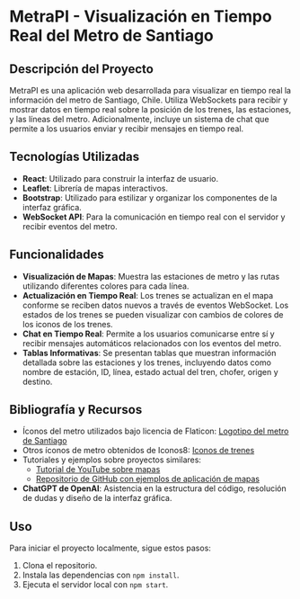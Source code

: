 # MetraPI - Visualización en Tiempo Real del Metro de Santiago

## Descripción del Proyecto
MetraPI es una aplicación web desarrollada para visualizar en tiempo real la información del metro de Santiago, Chile. Utiliza WebSockets para recibir y mostrar datos en tiempo real sobre la posición de los trenes, las estaciones, y las líneas del metro. Adicionalmente, incluye un sistema de chat que permite a los usuarios enviar y recibir mensajes en tiempo real.

## Tecnologías Utilizadas
- **React**: Utilizado para construir la interfaz de usuario.
- **Leaflet**: Librería de mapas interactivos.
- **Bootstrap**: Utilizado para estilizar y organizar los componentes de la interfaz gráfica.
- **WebSocket API**: Para la comunicación en tiempo real con el servidor y recibir eventos del metro.

## Funcionalidades
- **Visualización de Mapas**: Muestra las estaciones de metro y las rutas utilizando diferentes colores para cada línea.
- **Actualización en Tiempo Real**: Los trenes se actualizan en el mapa conforme se reciben datos nuevos a través de eventos WebSocket. Los estados de los trenes se pueden visualizar con cambios de colores de los iconos de los trenes. 
- **Chat en Tiempo Real**: Permite a los usuarios comunicarse entre sí y recibir mensajes automáticos relacionados con los eventos del metro.
- **Tablas Informativas**: Se presentan tablas que muestran información detallada sobre las estaciones y los trenes, incluyendo datos como nombre de estación, ID, línea, estado actual del tren, chofer, origen y destino.

## Bibliografía y Recursos
- Íconos del metro utilizados bajo licencia de Flaticon: [Logotipo del metro de Santiago](https://www.flaticon.es/icono-gratis/logotipo-del-metro-de-santiago_50835)
- Otros íconos de metro obtenidos de Iconos8: [Iconos de trenes](https://iconos8.es/icons/set/metro)
- Tutoriales y ejemplos sobre proyectos similares:
  - [Tutorial de YouTube sobre mapas](https://www.youtube.com/watch?v=F8dnYNTncoU)
  - [Repositorio de GitHub con ejemplos de aplicación de mapas](https://github.com/ruvictor/map-app-directions/tree/master)
- **ChatGPT de OpenAI**: Asistencia en la estructura del código, resolución de dudas y diseño de la interfaz gráfica.

## Uso
Para iniciar el proyecto localmente, sigue estos pasos:
1. Clona el repositorio.
2. Instala las dependencias con `npm install`.
3. Ejecuta el servidor local con `npm start`.